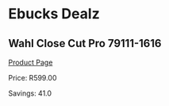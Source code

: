 
# Ebucks Dealz
## Wahl Close Cut Pro 79111-1616
[Product Page](https://www.ebucks.com/web/shop/productSelected.do?prodId=1191160428&catId=375509364)

Price: R599.00

Savings: 41.0


	